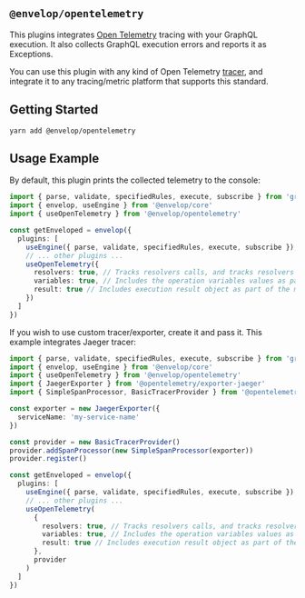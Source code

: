 ## `@envelop/opentelemetry`

This plugins integrates [Open Telemetry](https://opentelemetry.io/) tracing with your GraphQL execution. It also collects GraphQL execution errors and reports it as Exceptions.

You can use this plugin with any kind of Open Telemetry [tracer](https://github.com/open-telemetry/opentelemetry-specification/blob/main/specification/trace/api.md#tracer), and integrate it to any tracing/metric platform that supports this standard.

## Getting Started

```
yarn add @envelop/opentelemetry
```

## Usage Example

By default, this plugin prints the collected telemetry to the console:

```ts
import { parse, validate, specifiedRules, execute, subscribe } from 'graphql'
import { envelop, useEngine } from '@envelop/core'
import { useOpenTelemetry } from '@envelop/opentelemetry'

const getEnveloped = envelop({
  plugins: [
    useEngine({ parse, validate, specifiedRules, execute, subscribe }),
    // ... other plugins ...
    useOpenTelemetry({
      resolvers: true, // Tracks resolvers calls, and tracks resolvers thrown errors
      variables: true, // Includes the operation variables values as part of the metadata collected
      result: true // Includes execution result object as part of the metadata collected
    })
  ]
})
```

If you wish to use custom tracer/exporter, create it and pass it. This example integrates Jaeger tracer:

```ts
import { parse, validate, specifiedRules, execute, subscribe } from 'graphql'
import { envelop, useEngine } from '@envelop/core'
import { useOpenTelemetry } from '@envelop/opentelemetry'
import { JaegerExporter } from '@opentelemetry/exporter-jaeger'
import { SimpleSpanProcessor, BasicTracerProvider } from '@opentelemetry/tracing'

const exporter = new JaegerExporter({
  serviceName: 'my-service-name'
})

const provider = new BasicTracerProvider()
provider.addSpanProcessor(new SimpleSpanProcessor(exporter))
provider.register()

const getEnveloped = envelop({
  plugins: [
    useEngine({ parse, validate, specifiedRules, execute, subscribe }),
    // ... other plugins ...
    useOpenTelemetry(
      {
        resolvers: true, // Tracks resolvers calls, and tracks resolvers thrown errors
        variables: true, // Includes the operation variables values as part of the metadata collected
        result: true // Includes execution result object as part of the metadata collected
      },
      provider
    )
  ]
})
```

